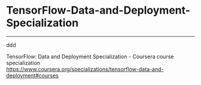 # TensorFlow-Data-and-Deployment-Specialization
*************************************************************

ddd





TensorFlow: Data and Deployment Specialization - Coursera course specialization   
https://www.coursera.org/specializations/tensorflow-data-and-deployment#courses


